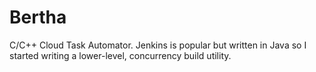 # Bertha
C/C++ Cloud Task Automator. Jenkins is popular but written in Java so I started writing a lower-level, concurrency build utility.
